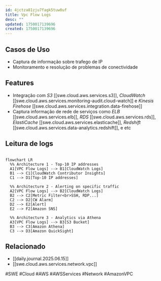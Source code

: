 ```yaml
---
id: 4jctza81zju7fagk5tuw0uf
title: Vpc Flow Logs
desc: ""
updated: 1750017139696
created: 1750017139696
---
```


## Casos de Uso

- Captura de informação sobre trafego de IP
- Monitoramento e resolução de problemas de conectividade

## Features

- Integração com _S3_ [[swe.cloud.aws.services.s3]], _CloudWatch_ [[swe.cloud.aws.services.monitoring-audit.cloud-watch]] e _Kinesis Firehose_ [[swe.cloud.aws.services.integration.data-firehose]]
- Captura informação de rede de serviços como _ELB_ [[swe.cloud.aws.services.elb]], _RDS_ [[swe.cloud.aws.services.rds]], _ElastiCache_ [[swe.cloud.aws.services.elasticache]], _Redshift_ [[swe.cloud.aws.services.data-analytics.redshift]], e etc

## Leitura de logs

```mermaid

flowchart LR
  %% Architecture 1 - Top-10 IP addresses
  A1[VPC Flow Logs] --> B1[CloudWatch Logs]
  B1 --> C1[CloudWatch Contributor Insights]
  C1 --> D1[Top-10 IP addresses]

  %% Architecture 2 - Alerting on specific traffic
  A2[VPC Flow Logs] --> B2[CloudWatch Logs]
  B2 --> C2[Metric Filter<br>SSH, RDP...]
  C2 --> D2[CW Alarm]
  D2 --> E2[Alert]
  E2 --> F2[Amazon SNS]

  %% Architecture 3 - Analytics via Athena
  A3[VPC Flow Logs] --> B3[S3 Bucket]
  B3 --> C3[Amazon Athena]
  C3 --> D3[Amazon QuickSight]

```

## Relacionado

- [[daily.journal.2025.06.15]]
- [[swe.cloud.aws.services.network.vpc]]

#SWE #Cloud #AWS #AWSServices #Network #AmazonVPC
